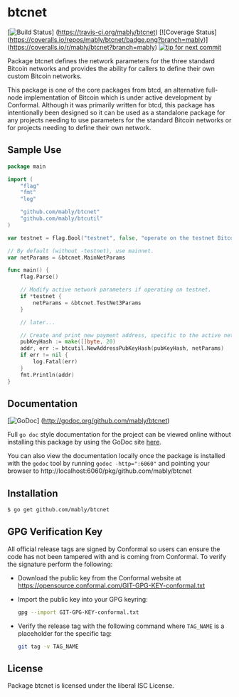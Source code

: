 btcnet
======

[![Build Status](https://travis-ci.org/mably/btcnet.png?branch=mably)]
(https://travis-ci.org/mably/btcnet) [![Coverage Status]
(https://coveralls.io/repos/mably/btcnet/badge.png?branch=mably)]
(https://coveralls.io/r/mably/btcnet?branch=mably)
[![tip for next commit](http://peer4commit.com/projects/130.svg)](http://peer4commit.com/projects/130)

Package btcnet defines the network parameters for the three standard Bitcoin 
networks and provides the ability for callers to define their own custom 
Bitcoin networks.

This package is one of the core packages from btcd, an alternative full-node
implementation of Bitcoin which is under active development by Conformal.
Although it was primarily written for btcd, this package has intentionally been
designed so it can be used as a standalone package for any projects needing to
use parameters for the standard Bitcoin networks or for projects needing to
define their own network.

## Sample Use

```Go
package main

import (
	"flag"
	"fmt"
	"log"

	"github.com/mably/btcnet"
	"github.com/mably/btcutil"
)

var testnet = flag.Bool("testnet", false, "operate on the testnet Bitcoin network")

// By default (without -testnet), use mainnet.
var netParams = &btcnet.MainNetParams

func main() {
	flag.Parse()

	// Modify active network parameters if operating on testnet.
	if *testnet {
		netParams = &btcnet.TestNet3Params
	}

	// later...

	// Create and print new payment address, specific to the active network.
	pubKeyHash := make([]byte, 20)
	addr, err := btcutil.NewAddressPubKeyHash(pubKeyHash, netParams)
	if err != nil {
		log.Fatal(err)
	}
	fmt.Println(addr)
}
```

## Documentation

[![GoDoc](https://godoc.org/github.com/mably/btcnet?status.png)]
(http://godoc.org/github.com/mably/btcnet)

Full `go doc` style documentation for the project can be viewed online without
installing this package by using the GoDoc site
[here](http://godoc.org/github.com/mably/btcnet).

You can also view the documentation locally once the package is installed with
the `godoc` tool by running `godoc -http=":6060"` and pointing your browser to
http://localhost:6060/pkg/github.com/mably/btcnet

## Installation

```bash
$ go get github.com/mably/btcnet
```

## GPG Verification Key

All official release tags are signed by Conformal so users can ensure the code
has not been tampered with and is coming from Conformal.  To verify the
signature perform the following:

- Download the public key from the Conformal website at
  https://opensource.conformal.com/GIT-GPG-KEY-conformal.txt

- Import the public key into your GPG keyring:
  ```bash
  gpg --import GIT-GPG-KEY-conformal.txt
  ```

- Verify the release tag with the following command where `TAG_NAME` is a
  placeholder for the specific tag:
  ```bash
  git tag -v TAG_NAME
  ```

## License

Package btcnet is licensed under the liberal ISC License.
